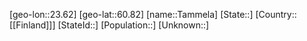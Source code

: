﻿---
location: [60.82,23.62]
type: City
tags:
- geo/City


SpocWebEntityId: 34746
isDeleted: false
confidential: public

---
[geo-lon::23.62]
[geo-lat::60.82]
[name::Tammela]
[State::]
[Country::[[Finland]]]
[StateId::]
[Population::]
[Unknown::]

